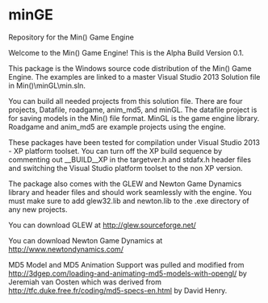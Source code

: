 # minGE
Repository for the Min() Game Engine

Welcome to the Min() Game Engine! This is the Alpha Build Version 0.1.

This package is the Windows source code distribution of the Min() Game Engine. The examples are linked to a master Visual Studio 2013 Solution file in Min()\minGL\min.sln.

You can build all needed projects from this solution file. There are four projects, Datafile, roadgame, anim_md5, and minGL. The datafile project is for saving models in the Min() file format. MinGL is the game engine library. Roadgame and anim_md5 are example projects using the engine.

These packages have been tested for compilation under Visual Studio 2013 - XP platform toolset. You can turn off the XP build sequence by commenting out __BUILD__XP in the targetver.h and stdafx.h header files and switching the Visual Studio platform toolset to the non XP version.

The package also comes with the GLEW and Newton Game Dynamics library and header files and should work seamlessly with the engine. You must make sure to add glew32.lib and newton.lib to the .exe directory of any new projects.

You can download GLEW at http://glew.sourceforge.net/

You can download Newton Game Dynamics at http://www.newtondynamics.com/

MD5 Model and MD5 Animation Support was pulled and modified from http://3dgep.com/loading-and-animating-md5-models-with-opengl/ by Jeremiah van Oosten which was derived from http://tfc.duke.free.fr/coding/md5-specs-en.html by David Henry. 